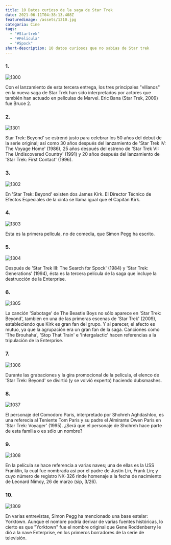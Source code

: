 ```yaml
---
title: 10 Datos curioso de la saga de Star Trek
date: 2021-06-11T04:38:13.408Z
featuredimage: /assets/1310.jpg
categoria: Cine
tags:
  - "#Startrek"
  - "#Pelicula"
  - "#Spock"
short-description: 10 datos curiosos que no sabias de Star trek
---
```

### 1.

![1300](/assets/1300.jpg "1300")

Con el lanzamiento de esta tercera entrega, los tres principales "villanos" en la nueva saga de Star Trek han sido interpretados por actores que también han actuado en películas de Marvel. Eric Bana (Star Trek, 2009) fue Bruce 2.

### 2.

![1301](/assets/1301.jpeg "1301")

Star Trek: Beyond’ se estrenó justo para celebrar los 50 años del debut de la serie original; así como 30 años después del lanzamiento de 'Star Trek IV: The Voyage Home' (1986), 25 años después del estreno de 'Star Trek VI: The Undiscovered Country' (1991) y 20 años después del lanzamiento de 'Star Trek: First Contact' (1996).

### 3.

![1302](/assets/1302.jpg "1302")

En 'Star Trek: Beyond' existen dos James Kirk. El Director Técnico de Efectos Especiales de la cinta se llama igual que el Capitán Kirk.

### 4.

![1303](/assets/1303.jpg "1303")

Esta es la primera película, no de comedia, que Simon Pegg ha escrito.

### 5.

![1304](/assets/1304.jpg "1304")

Después de 'Star Trek III: The Search for Spock' (1984) y 'Star Trek: Generations' (1994), ésta es la tercera película de la saga que incluye la destrucción de la Enterprise.

### 6.

![1305](/assets/1305.jpg "1305")

La canción 'Sabotage' de The Beastie Boys no sólo aparece en 'Star Trek: Beyond', también en una de las primeras escenas de 'Star Trek' (2009), estableciendo que Kirk es gran fan del grupo. Y al parecer, el afecto es mutuo, ya que la agrupación era un gran fan de la saga. Canciones como 'The Brouhaha', 'Stop That Train' e 'Intergalactic' hacen referencias a la tripulación de la Enterprise.

### 7.

![1306](/assets/1306.jpg "1306")

Durante las grabaciones y la gira promocional de la película, el elenco de 'Star Trek: Beyond' se divirtió (y se volvió experto) haciendo dubsmashes.

### 8.

![1037](/assets/1307.jpg "1037")

El personaje del Comodoro Paris, interpretado por Shohreh Aghdashloo, es una referecia al Teniente Tom Paris y su padre el Almirante Owen Paris en 'Star Trek: Voyager' (1995). ¿Será que el personaje de Shohreh hace parte de esta familia o es sólo un nombre?

### 9.

![1308](/assets/1308.jpg "1308")

En la película se hace referencia a varias naves; una de ellas es la USS Franklin, la cual fue nombrada así por el padre de Justin Lin, Frank Lin; y cuyo número de registro NX-326 rinde homenaje a la fecha de nacimiento de Leonard Nimoy, 26 de marzo (sip, 3/26).

### 10.

![1309](/assets/1309.jpg "1309")

En varias entrevistas, Simon Pegg ha mencionado una base estelar: Yorktown. Aunque el nombre podría derivar de varias fuentes históricas, lo cierto es que "Yorktown" fue el nombre original que Gene Roddenberry le dió a la nave Enterprise, en los primeros borradores de la serie de televisión.